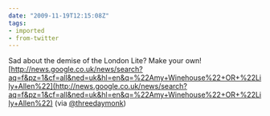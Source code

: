 ```yaml
---
date: "2009-11-19T12:15:08Z"
tags:
- imported
- from-twitter
---
```

Sad about the demise of the London Lite? Make your own\! [http://news.google.co.uk/news/search?aq=f&pz=1&cf=all&ned=uk&hl=en&q=%22Amy+Winehouse%22+OR+%22Lily+Allen%22](http://news.google.co.uk/news/search?aq=f&pz=1&cf=all&ned=uk&hl=en&q=%22Amy+Winehouse%22+OR+%22Lily+Allen%22) \(via [@threedaymonk](/twitter/#/threedaymonk)\)
